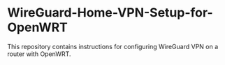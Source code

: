# WireGuard-Home-VPN-Setup-for-OpenWRT
This repository contains instructions for configuring WireGuard VPN on a router with OpenWRT.
